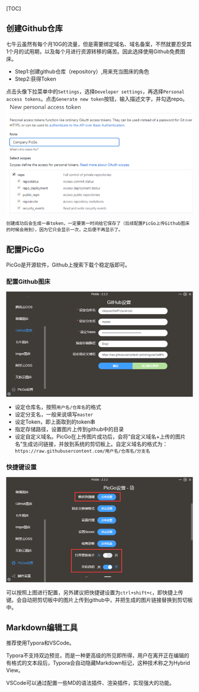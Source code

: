 [TOC]

## 创建Github仓库
七牛云虽然有每个月10G的流量，但是需要绑定域名、域名备案，不然就要忍受其1个月的试用期，以及每个月进行资源转移的痛苦。因此选择使用Github免费图床。
- Step1:创建github仓库（repository）,用来充当图床的角色
- Step2:获得Token

点击头像下拉菜单中的``Settings``，选择``Developer settings``，再选择``Personal access tokens``。点击``Generate new token``按钮，输入描述文字，并勾选repo。
![](https://raw.githubusercontent.com/iningwei/SelfPictureHost/master/Blog/20201014181613.png)

```
创建成功后会生成一串token，一定要第一时间给它保存了（后续配置PicGo上传Github图床的时候会用到），因为它只会显示一次，之后便不再显示了。
```
## 配置PicGo
PicGo是开源软件，Github上搜索下载个稳定版即可。
### 配置Github图床
![](https://raw.githubusercontent.com/iningwei/SelfPictureHost/master/Blog/20201014182158.png)
- 设定仓库名，按照``用户名/仓库名``的格式
- 设定分支名，一般来说填写``master``
- 设定Token，即上面取到的token串
- 指定存储路径，设置图片上传到github中的目录
- 设定自定义域名。PicGo在上传图片成功后，会将“自定义域名+上传的图片名”生成访问链接，并放到系统的剪切板上。自定义域名的格式为：``https://raw.githubusercontent.com/用户名/仓库名/分支名``

### 快捷键设置
![](https://raw.githubusercontent.com/iningwei/SelfPictureHost/master/Blog/20201014182954.png)

可以按照上图进行配置，另外建议把快捷键设置为``ctrl+shift+c``，即快捷上传键。会自动把剪切板中的图片上传到github中，并把生成的图片链接替换到剪切板中。

## Markdown编辑工具
推荐使用Typora和VSCode。

Typora不支持双边预览，而是一种更高级的所见即所得，用户在离开正在编辑的有格式的文本段后，Typora会自动隐藏Markdown标记，这种技术称之为Hybrid View。

VSCode可以通过配置一些MD的语法插件、渲染插件，实现强大的功能。


